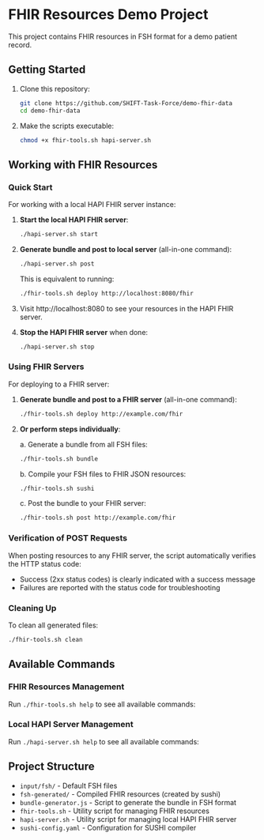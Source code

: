 # FHIR Resources Demo Project

This project contains FHIR resources in FSH format for a demo patient record.

## Getting Started

1. Clone this repository:
   ```bash
   git clone https://github.com/SHIFT-Task-Force/demo-fhir-data
   cd demo-fhir-data
   ```

2. Make the scripts executable:
   ```bash
   chmod +x fhir-tools.sh hapi-server.sh
   ```

## Working with FHIR Resources

### Quick Start

For working with a local HAPI FHIR server instance:

1. **Start the local HAPI FHIR server**:
   ```bash
   ./hapi-server.sh start
   ```

2. **Generate bundle and post to local server** (all-in-one command):
   ```bash
   ./hapi-server.sh post
   ```
   
   This is equivalent to running:
   ```bash
   ./fhir-tools.sh deploy http://localhost:8080/fhir
   ```

3. Visit http://localhost:8080 to see your resources in the HAPI FHIR server.

4. **Stop the HAPI FHIR server** when done:
   ```bash
   ./hapi-server.sh stop
   ```

### Using FHIR Servers

For deploying to a FHIR server:

1. **Generate bundle and post to a FHIR server** (all-in-one command):
   ```bash
   ./fhir-tools.sh deploy http://example.com/fhir
   ```

2. **Or perform steps individually**:
   
   a. Generate a bundle from all FSH files:
   ```bash
   ./fhir-tools.sh bundle
   ```

   b. Compile your FSH files to FHIR JSON resources:
   ```bash
   ./fhir-tools.sh sushi
   ```

   c. Post the bundle to your FHIR server:
   ```bash
   ./fhir-tools.sh post http://example.com/fhir
   ```

### Verification of POST Requests

When posting resources to any FHIR server, the script automatically verifies the HTTP status code:
- Success (2xx status codes) is clearly indicated with a success message
- Failures are reported with the status code for troubleshooting

### Cleaning Up

To clean all generated files:
```bash
./fhir-tools.sh clean
```

## Available Commands

### FHIR Resources Management

Run `./fhir-tools.sh help` to see all available commands:

### Local HAPI Server Management

Run `./hapi-server.sh help` to see all available commands:


## Project Structure

- `input/fsh/` - Default FSH files
- `fsh-generated/` - Compiled FHIR resources (created by sushi)
- `bundle-generator.js` - Script to generate the bundle in FSH format
- `fhir-tools.sh` - Utility script for managing FHIR resources
- `hapi-server.sh` - Utility script for managing local HAPI FHIR server
- `sushi-config.yaml` - Configuration for SUSHI compiler
